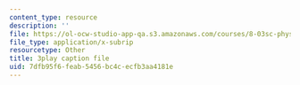 ```yaml
---
content_type: resource
description: ''
file: https://ol-ocw-studio-app-qa.s3.amazonaws.com/courses/8-03sc-physics-iii-vibrations-and-waves-fall-2016/7dfb95f6feab5456bc4cecfb3aa4181e_VkbtIDSHfSc.vtt
file_type: application/x-subrip
resourcetype: Other
title: 3play caption file
uid: 7dfb95f6-feab-5456-bc4c-ecfb3aa4181e
---
```

